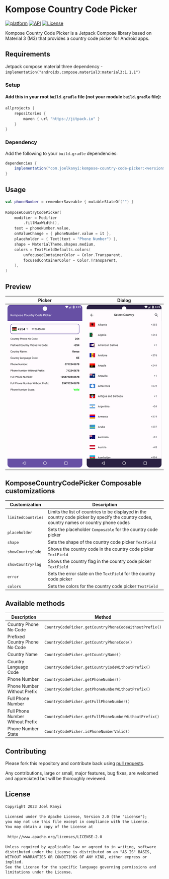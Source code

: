 # Kompose Country Code Picker
[![platform](https://img.shields.io/badge/platform-Android-yellow.svg)](https://www.android.com)
[![API](https://img.shields.io/badge/API-21%2B-brightgreen.svg?style=plastic)](https://android-arsenal.com/api?level=21)
[![License](https://img.shields.io/badge/license-Apache%202-4EB1BA.svg?style=flat-square)](https://www.apache.org/licenses/LICENSE-2.0.html)

Kompose Country Code Picker is a Jetpack Compose library based on Material 3 (M3) that provides a country code picker for Android apps.

## Requirements
Jetpack compose material three dependency - `implementation("androidx.compose.material3:material3:1.1.1")`

### Setup
#### Add this in your root `build.gradle` file (**not** your module `build.gradle` file):

```groovy
allprojects {
    repositories {
        maven { url "https://jitpack.io" }
    }
}
```

### Dependency
Add the following to your `build.gradle` dependencies:

```groovy
dependencies {
    implementation("com.joelkanyi:kompose-country-code-picker:<version>")
}
```

## Usage

```kotlin
val phoneNumber = rememberSaveable { mutableStateOf("") }

KomposeCountryCodePicker(
    modifier = Modifier
        .fillMaxWidth(),
    text = phoneNumber.value,
    onValueChange = { phoneNumber.value = it },
    placeholder = { Text(text = "Phone Number") },
    shape = MaterialTheme.shapes.medium,
    colors = TextFieldDefaults.colors(
        unfocusedContainerColor = Color.Transparent,
        focusedContainerColor = Color.Transparent,
    ),
)
```

## Preview
Picker   |   Dialog
-----------------   |   -----------------
<img src="screenshot/kompose-picker-textfield.png" width="250"/>   |   <img src="screenshot/kompose-picker-dialog.png" width="250"/>

## KomposeCountryCodePicker Composable customizations
Customization | Description
------------     |   -------------
`limitedCountries`   | Limits the list of countries to be displayed in the country code picker by specify the country codes, country names or country phone codes
`placeholder`   | Sets the placeholder `Composable` for the country code picker
`shape`  | Sets the shape of the country code picker `TextField`
`showCountryCode`  | Shows the country code in the country code picker `TextField`
`showCountryFlag`  | Shows the country flag in the country code picker `TextField`
`error`  | Sets the error state on the `TextField` for the country code picker
`colors`  | Sets the colors for the country code picker `TextField`


## Available methods
Description | Method
------------     |   -------------
Country Phone No Code    | `CountryCodePicker.getCountryPhoneCodeWithoutPrefix()`
Prefixed Country Phone No Code    | `CountryCodePicker.getCountryPhoneCode()`
Country Name    | `CountryCodePicker.getCountryName()`
Country Language Code    | `CountryCodePicker.getCountryCodeWithoutPrefix()`
Phone Number    | `CountryCodePicker.getPhoneNumber()`
Phone Number Without Prefix    | `CountryCodePicker.getPhoneNumberWithoutPrefix()`
Full Phone Number    | `CountryCodePicker.getFullPhoneNumber()`
Full Phone Number Without Prefix    | `CountryCodePicker.getFullPhoneNumberWithoutPrefix()`
Phone Number State    | `CountryCodePicker.isPhoneNumberValid()`


## Contributing

Please fork this repository and contribute back using
[pull requests](https://github.com/Shashank02051997/FancyWalkthrough-Android/pulls).

Any contributions, large or small, major features, bug fixes, are welcomed and appreciated
but will be thoroughly reviewed.

## License

```
Copyright 2023 Joel Kanyi

Licensed under the Apache License, Version 2.0 (the "License");
you may not use this file except in compliance with the License.
You may obtain a copy of the License at

 http://www.apache.org/licenses/LICENSE-2.0

Unless required by applicable law or agreed to in writing, software
distributed under the License is distributed on an "AS IS" BASIS,
WITHOUT WARRANTIES OR CONDITIONS OF ANY KIND, either express or implied.
See the License for the specific language governing permissions and
limitations under the License.